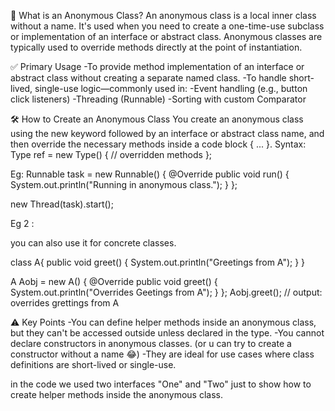 📌 What is an Anonymous Class?
An anonymous class is a local inner class without a name. It's used when you need to create a one-time-use subclass or implementation of an interface or abstract class.
Anonymous classes are typically used to override methods directly at the point of instantiation.

✅ Primary Usage
-To provide method implementation of an interface or abstract class without creating a separate named class.
-To handle short-lived, single-use logic—commonly used in:
-Event handling (e.g., button click listeners)
-Threading (Runnable)
-Sorting with custom Comparator

🛠️ How to Create an Anonymous Class
You create an anonymous class using the new keyword followed by an interface or abstract class name, and then override the necessary methods inside a code block { ... }.
Syntax: 
Type ref = new Type() {
    // overridden methods
};

Eg: 
Runnable task = new Runnable() {
    @Override
    public void run() {
        System.out.println("Running in anonymous class.");
    }
};

new Thread(task).start();

Eg 2 : 

you can also use it for concrete classes.

class A{
	public void greet() {
		System.out.println("Greetings from A");
	}
}

A Aobj = new A() {
			 @Override
			 public void greet() {
				 System.out.println("Overrides Geetings from A");
			 }
		 };
		 Aobj.greet(); // output: overrides grettings from A


⚠️ Key Points
-You can define helper methods inside an anonymous class, but they can't be accessed outside unless declared in the type.
-You cannot declare constructors in anonymous classes. (or u can try to create a constructor without a name 😂)
-They are ideal for use cases where class definitions are short-lived or single-use.



in the code we used two interfaces "One" and "Two" just to show how to create helper methods inside the anonymous class.





		 

